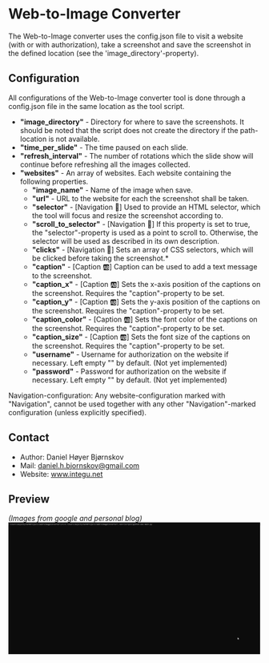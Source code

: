 # Web-to-Image Converter #
The Web-to-Image converter uses the config.json file to visit a website (with or with authorization), take a screenshot and save the screenshot in the defined location (see the 'image_directory'-property).

## Configuration ##

All configurations of the Web-to-Image converter tool is done through a config.json file in the same location as the tool script.
* **"image_directory"** - Directory for where to save the screenshots. It should be noted that the script does not create the directory if the path-location is not available.
* **"time_per_slide"** - The time paused on each slide.
* **"refresh_interval"** - The number of rotations which the slide show will continue before refreshing all the images collected.
* **"websites"** - An array of websites. Each website containing the following properties.
  * **"image_name"** - Name of the image when save.
  * **"url"** - URL to the website for each the screenshot shall be taken.
  * **"selector"** - [Navigation 🔄] Used to provide an HTML selector, which the tool will focus and resize the screenshot according to.
  * **"scroll_to_selector"** - [Navigation 🔄] If this property is set to true, the "selector"-property is used as a point to scroll to. Otherwise, the selector will be used as described in its own description.
  * **"clicks"** - [Navigation 🔄] Sets an array of CSS selectors, which will be clicked before taking the screenshot.*
  * **"caption"** - [Caption 🆎] Caption can be used to add a text message to the screenshot.
  * **"caption_x"** - [Caption 🆎] Sets the x-axis position of the captions on the screenshot. Requires the "caption"-property to be set.
  * **"caption_y"** - [Caption 🆎] Sets the y-axis position of the captions on the screenshot. Requires the "caption"-property to be set.
  * **"caption_color"** - [Caption 🆎] Sets the font color of the captions on the screenshot. Requires the "caption"-property to be set.
  * **"caption_size"** - [Caption 🆎] Sets the font size of the captions on the screenshot. Requires the "caption"-property to be set.
  * **"username"** - Username for authorization on the website if necessary. Left empty "" by default. (Not yet implemented)
  * **"password"** - Password for authorization on the website if necessary. Left empty "" by default. (Not yet implemented)

Navigation-configuration: Any website-configuration marked with "Navigation", cannot be used together with any other "Navigation"-marked configuration (unless explicitly specified).
## Contact ##
* Author: Daniel Høyer Bjørnskov
* Mail: daniel.h.bjornskov@gmail.com
* Website: www.integu.net

## Preview ##
*(Images from google and personal blog)*
![](https://github.com/DanielHJacobsen/WebToImageConverter/blob/master/resources/Preview.gif)